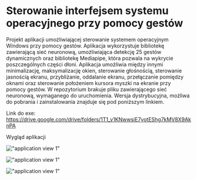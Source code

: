 # Sterowanie interfejsem systemu operacyjnego przy pomocy gestów

Projekt aplikacji umożliwiającej sterowanie systemem operacyjnym Windows przy pomocy gestów. Aplikacja wykorzystuje bibliotekę zawierającą sieć neuronową, umożliwiająca detekcję 25 gestów dynamicznych oraz bibliotekę Mediapipe, która pozwala na wykrycie poszczególnych części dłoni. Aplikacja umożliwia między innymi minimalizację, maksymalizację okien, sterowanie głośnością, sterowanie jasnością ekranu, przybliżanie, oddalanie ekranu, przełączanie pomiędzy oknami oraz sterowanie położeniem kursora myszki na ekranie przy pomocy gestów. W repozytorium brakuje pliku zawierającego sieć neuronową, wymaganego do uruchomienia. Wersja dystrybucyjna, możliwa do pobrania i zainstalowania znajduje się pod poniższym linkiem.

Link do exe: https://drive.google.com/drive/folders/1T1_y1KNwwsiE7yotEShg7kMV8X9AknPA 

Wygląd aplikacji

!["application view 1"](screenshots/1.png)

!["application view 1"](screenshots/2.png)

!["application view 1"](screenshots/3.png)



